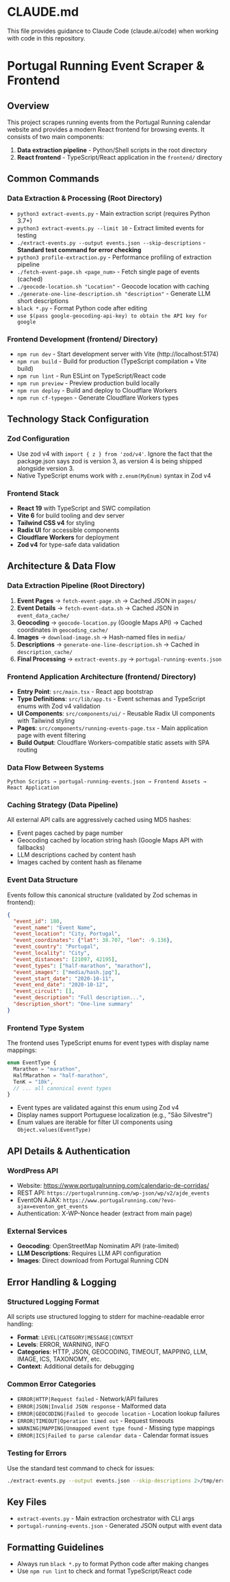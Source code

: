 # CLAUDE.md

This file provides guidance to Claude Code (claude.ai/code) when working with code in this repository.

# Portugal Running Event Scraper & Frontend

## Overview
This project scrapes running events from the Portugal Running calendar website and provides a modern React frontend for browsing events. It consists of two main components:
1. **Data extraction pipeline** - Python/Shell scripts in the root directory
2. **React frontend** - TypeScript/React application in the `frontend/` directory

## Common Commands

### Data Extraction & Processing (Root Directory)
- `python3 extract-events.py` - Main extraction script (requires Python 3.7+)
- `python3 extract-events.py --limit 10` - Extract limited events for testing
- `./extract-events.py --output events.json --skip-descriptions` - **Standard test command for error checking**
- `python3 profile-extraction.py` - Performance profiling of extraction pipeline
- `./fetch-event-page.sh <page_num>` - Fetch single page of events (cached)
- `./geocode-location.sh "Location"` - Geocode location with caching
- `./generate-one-line-description.sh "description"` - Generate LLM short descriptions
- `black *.py` - Format Python code after editing
- `use $(pass google-geocoding-api-key) to obtain the API key for google`

### Frontend Development (frontend/ Directory)
- `npm run dev` - Start development server with Vite (http://localhost:5174)
- `npm run build` - Build for production (TypeScript compilation + Vite build)
- `npm run lint` - Run ESLint on TypeScript/React code
- `npm run preview` - Preview production build locally
- `npm run deploy` - Build and deploy to Cloudflare Workers
- `npm run cf-typegen` - Generate Cloudflare Workers types

## Technology Stack Configuration

### Zod Configuration
- Use zod v4 with `import { z } from 'zod/v4'`. Ignore the fact that the package.json says zod is version 3, as version 4 is being shipped alongside version 3.
- Native TypeScript enums work with `z.enum(MyEnum)` syntax in Zod v4

### Frontend Stack
- **React 19** with TypeScript and SWC compilation
- **Vite 6** for build tooling and dev server
- **Tailwind CSS v4** for styling
- **Radix UI** for accessible components
- **Cloudflare Workers** for deployment
- **Zod v4** for type-safe data validation

## Architecture & Data Flow

### Data Extraction Pipeline (Root Directory)
1. **Event Pages** → `fetch-event-page.sh` → Cached JSON in `pages/`
2. **Event Details** → `fetch-event-data.sh` → Cached JSON in `event_data_cache/`
3. **Geocoding** → `geocode-location.py` (Google Maps API) → Cached coordinates in `geocoding_cache/`
4. **Images** → `download-image.sh` → Hash-named files in `media/`
5. **Descriptions** → `generate-one-line-description.sh` → Cached in `description_cache/`
6. **Final Processing** → `extract-events.py` → `portugal-running-events.json`

### Frontend Application Architecture (frontend/ Directory)
- **Entry Point**: `src/main.tsx` - React app bootstrap
- **Type Definitions**: `src/lib/app.ts` - Event schemas and TypeScript enums with Zod v4 validation
- **UI Components**: `src/components/ui/` - Reusable Radix UI components with Tailwind styling
- **Pages**: `src/components/running-events-page.tsx` - Main application page with event filtering
- **Build Output**: Cloudflare Workers-compatible static assets with SPA routing

### Data Flow Between Systems
```
Python Scripts → portugal-running-events.json → Frontend Assets → React Application
```

### Caching Strategy (Data Pipeline)
All external API calls are aggressively cached using MD5 hashes:
- Event pages cached by page number
- Geocoding cached by location string hash (Google Maps API with fallbacks)
- LLM descriptions cached by content hash
- Images cached by content hash as filename

### Event Data Structure
Events follow this canonical structure (validated by Zod schemas in frontend):
```json
{
  "event_id": 180,
  "event_name": "Event Name",
  "event_location": "City, Portugal", 
  "event_coordinates": {"lat": 38.707, "lon": -9.136},
  "event_country": "Portugal",
  "event_locality": "City",
  "event_distances": [21097, 42195],
  "event_types": ["half-marathon", "marathon"],
  "event_images": ["media/hash.jpg"],
  "event_start_date": "2020-10-11",
  "event_end_date": "2020-10-12",
  "event_circuit": [],
  "event_description": "Full description...",
  "description_short": "One-line summary"
}
```

### Frontend Type System
The frontend uses TypeScript enums for event types with display name mappings:
```typescript
enum EventType {
  Marathon = "marathon",
  HalfMarathon = "half-marathon",
  TenK = "10k",
  // ... all canonical event types
}
```
- Event types are validated against this enum using Zod v4
- Display names support Portuguese localization (e.g., "São Silvestre")
- Enum values are iterable for filter UI components using `Object.values(EventType)`

## API Details & Authentication

### WordPress API
- Website: https://www.portugalrunning.com/calendario-de-corridas/
- REST API: `https://portugalrunning.com/wp-json/wp/v2/ajde_events`
- EventON AJAX: `https://www.portugalrunning.com/?evo-ajax=eventon_get_events`
- Authentication: X-WP-Nonce header (extract from main page)

### External Services
- **Geocoding**: OpenStreetMap Nominatim API (rate-limited)
- **LLM Descriptions**: Requires LLM API configuration
- **Images**: Direct download from Portugal Running CDN


## Error Handling & Logging

### Structured Logging Format
All scripts use structured logging to stderr for machine-readable error handling:
- **Format**: `LEVEL|CATEGORY|MESSAGE|CONTEXT`
- **Levels**: ERROR, WARNING, INFO
- **Categories**: HTTP, JSON, GEOCODING, TIMEOUT, MAPPING, LLM, IMAGE, ICS, TAXONOMY, etc.
- **Context**: Additional details for debugging

### Common Error Categories
- `ERROR|HTTP|Request failed` - Network/API failures
- `ERROR|JSON|Invalid JSON response` - Malformed data
- `ERROR|GEOCODING|Failed to geocode location` - Location lookup failures
- `ERROR|TIMEOUT|Operation timed out` - Request timeouts
- `WARNING|MAPPING|Unmapped event type found` - Missing type mappings
- `ERROR|ICS|Failed to parse calendar data` - Calendar format issues

### Testing for Errors
Use the standard test command to check for issues:
```bash
./extract-events.py --output events.json --skip-descriptions 2>/tmp/errors.log
```

## Key Files
- `extract-events.py` - Main extraction orchestrator with CLI args
- `portugal-running-events.json` - Generated JSON output with event data

## Formatting Guidelines
- Always run `black *.py` to format Python code after making changes
- Use `npm run lint` to check and format TypeScript/React code